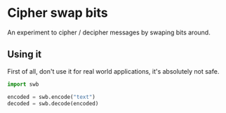 # Cipher swap bits

An experiment to cipher / decipher messages by swaping bits around.

## Using it

First of all, don't use it for real world applications, it's absolutely not safe.

```python
import swb

encoded = swb.encode("text")
decoded = swb.decode(encoded)
```
